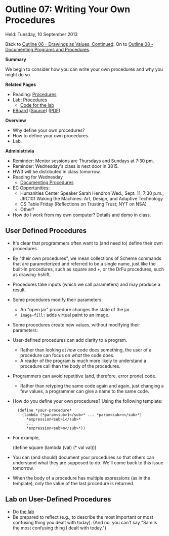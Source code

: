 Outline 07: Writing Your Own Procedures
=======================================

Held: Tuesday, 10 September 2013

Back to [Outline 06 - Drawings as Values, Continued](outline.06.html).
On to [Outline 08 - Documenting Programs and Procedures](outline.08.html).

**Summary**

We begin to consider how you can write your own procedures and why
you might do so.

**Related Pages**

* Reading: [Procedures](../readings/procedures-reading.html)
* Lab: [Procedures](../labs/procedures-lab.html)
    * [Code for the lab](../code/procedures-lab.scm)
* [EBoard](../eboards/07.html) 
  ([Source](../eboards/07.md))
  ([PDF](../eboards/07.pdf))

**Overview**

* Why define your own procedures?
* How to define your own procedures.
* Lab.

**Administrivia**

* Reminder: Mentor sessions are Thursdays and Sundays at 7:30 pm.
* Reminder: Wednesday's class is next door in 3815.
* HW3 will be distributed in class tomorrow.
* Reading for Wednesday
    * [Documenting Procedures](../readings/documentation-reading.html)
* EC Opportunities:
    * Humanities Center Speaker Sarah Hendron
      Wed., Sept. 11, 7:30 p.m., JRC101
      Waking the Machines: Art, Design, and Adaptive Technology
    * CS Table Friday (Reflections on Trusting Trust; NYT on NSA)
    * Other?
* How do I work from my own computer?  Details and demo in class.

User Defined Procedures
-----------------------

* It's clear that programmers often want to (and need to) define
  their own procedures.
* By "their own procedures", we mean collections of Scheme
  commands that are parameterized and referred to be a single name,
  just like the built-in procedures, such as <function>square</function>
  and <function>+</function>, or the DrFu procedures, such as
  <function>drawing-hshift</function>.
* Procedures take inputs (which we call parameters) and may produce
  a result.
* Some procedures modify their parameters:
    * An "open jar" procedure changes the state of the jar
    * <code>image-fill!</code> adds virtual paint to an image.
* Some procedures create new values, without modifying their parameters:
* User-defined procedures can add clarity to a program.
    * Rather than looking at *how* code does something, the user of
    a procedure can focus on *what* the code does.
    * A reader of the program is much more likely to understand a procedure
    call than the body of the procedures.
* Programmers can avoid repetitive (and, therefore, error prone) code.
    * Rather than retyping the same code again and again, just changing
    a few values, a programmer can give a name to the same code.
* How do you define your own procedures?  Using the following template:

        (define *your-procedure*
          (lambda (*param<sub>1</sub>* ... *param<sub>n</sub>*)
            *expression<sub>1</sub>*
            ...
            *expression<sub>m</sub>*))

* For example,

	(define square
	  (lambda (val)
	    (* val val)))

* You can (and should) document your procedures so that others can
  understand what they are supposed to do.  We'll come back to this
  issue tomorrow.
* When the body of a procedure has multiple expressions (as in the
  template), only the value of the last procedure is returned.

Lab on User-Defined Procedures
------------------------------

* Do [the lab](../Labs/procedures.html)
* Be prepared to reflect (e.g., to describe the most important or most 
  confusing thing you dealt with today).  (And no, you can't say 
  "Sam is the most confusing thing I dealt with today.")


